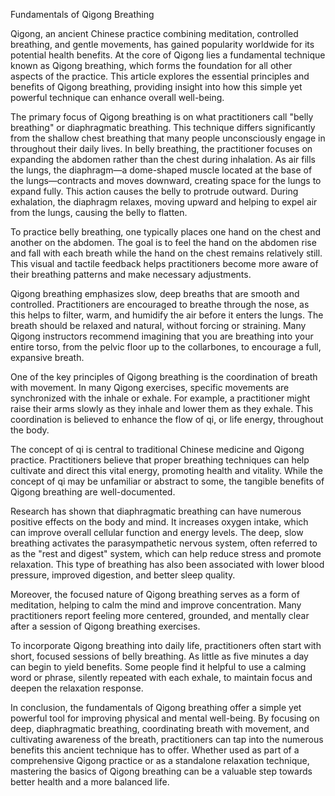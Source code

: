 Fundamentals of Qigong Breathing

Qigong, an ancient Chinese practice combining meditation, controlled breathing, and gentle movements, has gained popularity worldwide for its potential health benefits. At the core of Qigong lies a fundamental technique known as Qigong breathing, which forms the foundation for all other aspects of the practice. This article explores the essential principles and benefits of Qigong breathing, providing insight into how this simple yet powerful technique can enhance overall well-being.

The primary focus of Qigong breathing is on what practitioners call "belly breathing" or diaphragmatic breathing. This technique differs significantly from the shallow chest breathing that many people unconsciously engage in throughout their daily lives. In belly breathing, the practitioner focuses on expanding the abdomen rather than the chest during inhalation. As air fills the lungs, the diaphragm—a dome-shaped muscle located at the base of the lungs—contracts and moves downward, creating space for the lungs to expand fully. This action causes the belly to protrude outward. During exhalation, the diaphragm relaxes, moving upward and helping to expel air from the lungs, causing the belly to flatten.

To practice belly breathing, one typically places one hand on the chest and another on the abdomen. The goal is to feel the hand on the abdomen rise and fall with each breath while the hand on the chest remains relatively still. This visual and tactile feedback helps practitioners become more aware of their breathing patterns and make necessary adjustments.

Qigong breathing emphasizes slow, deep breaths that are smooth and controlled. Practitioners are encouraged to breathe through the nose, as this helps to filter, warm, and humidify the air before it enters the lungs. The breath should be relaxed and natural, without forcing or straining. Many Qigong instructors recommend imagining that you are breathing into your entire torso, from the pelvic floor up to the collarbones, to encourage a full, expansive breath.

One of the key principles of Qigong breathing is the coordination of breath with movement. In many Qigong exercises, specific movements are synchronized with the inhale or exhale. For example, a practitioner might raise their arms slowly as they inhale and lower them as they exhale. This coordination is believed to enhance the flow of qi, or life energy, throughout the body.

The concept of qi is central to traditional Chinese medicine and Qigong practice. Practitioners believe that proper breathing techniques can help cultivate and direct this vital energy, promoting health and vitality. While the concept of qi may be unfamiliar or abstract to some, the tangible benefits of Qigong breathing are well-documented.

Research has shown that diaphragmatic breathing can have numerous positive effects on the body and mind. It increases oxygen intake, which can improve overall cellular function and energy levels. The deep, slow breathing activates the parasympathetic nervous system, often referred to as the "rest and digest" system, which can help reduce stress and promote relaxation. This type of breathing has also been associated with lower blood pressure, improved digestion, and better sleep quality.

Moreover, the focused nature of Qigong breathing serves as a form of meditation, helping to calm the mind and improve concentration. Many practitioners report feeling more centered, grounded, and mentally clear after a session of Qigong breathing exercises.

To incorporate Qigong breathing into daily life, practitioners often start with short, focused sessions of belly breathing. As little as five minutes a day can begin to yield benefits. Some people find it helpful to use a calming word or phrase, silently repeated with each exhale, to maintain focus and deepen the relaxation response.

In conclusion, the fundamentals of Qigong breathing offer a simple yet powerful tool for improving physical and mental well-being. By focusing on deep, diaphragmatic breathing, coordinating breath with movement, and cultivating awareness of the breath, practitioners can tap into the numerous benefits this ancient technique has to offer. Whether used as part of a comprehensive Qigong practice or as a standalone relaxation technique, mastering the basics of Qigong breathing can be a valuable step towards better health and a more balanced life.